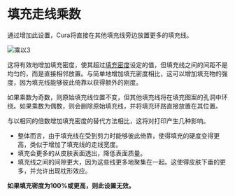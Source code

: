 填充走线乘数
====
通过增加此设置，Cura将直接在其他填充线旁边放置更多的填充线。

<!--screenshot {
"image_path": "infill_multiplier.png",
"models": [{"script": "gear_knurled.scad"}],
"camera_position": [18, 0, 180],
"settings": {
"top_layers": 0,
"infill_multiplier": 3
},
"colours": 32
}-->
![乘以3](../images/infill_multiplier.png)

这将有效地增加填充密度，使其超过[填充密度](infill_sparse_density.md)设定的值，但填充线之间的间距不是均匀的，而是直接相邻放置。与简单地增加填充密度相比，这可以增加填充物的强度，因为填充线能够彼此倚靠以获得额外的刚度。

如果乘数为奇数，则原始填充线位置不变，但其他填充线将在填充图案的孔洞中环绕。如果乘数为偶数，则会删除原始填充线，并将填充环路直接放置在其位置。

与以相同的倍数增加填充密度的替代方法相比，这将对打印产生几种影响。
* 整体而言，由于填充线在受到剪力时能够彼此倚靠，使得填充的硬度变得更高，类似于增加了填充线的走线宽度。
* 填充会更多的从皮肤表面透出，降低表面质量。
* 填充线之间的间隙更大，因为这些线更多地聚集在一起。这使得皮肤下垂的更多，并允许出现枕形效应。

**如果填充密度为100%或更高，则此设置无效。**
